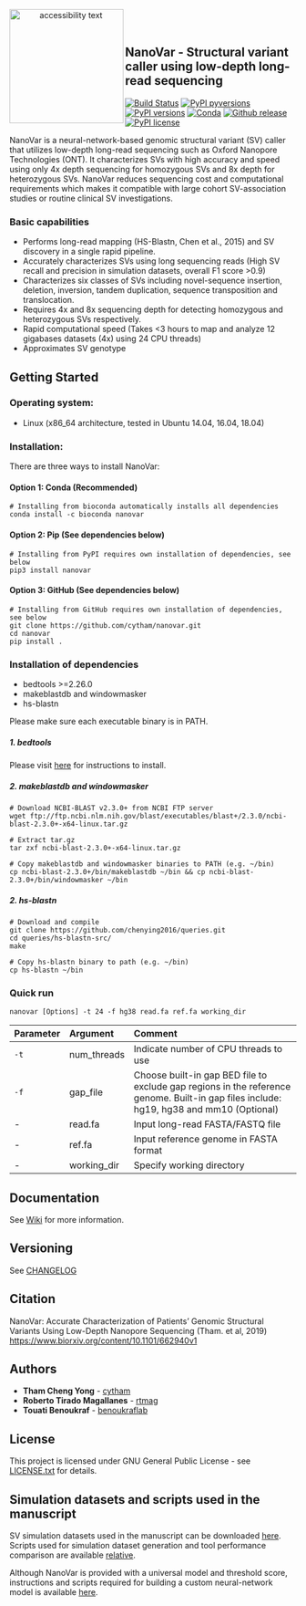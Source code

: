 <p align="center">
  <img src="http://benoukraf-lab.com/wp-content/uploads/2019/05/Nanovarlogo.png" width="200" alt="accessibility text" align='left'>
</p>  

<br/><br/>

## NanoVar - Structural variant caller using low-depth long-read sequencing
[![Build Status](https://travis-ci.org/cytham/nanovar.svg?branch=master)](https://travis-ci.com/cytham/nanovar)
[![PyPI pyversions](https://img.shields.io/pypi/pyversions/nanovar)](https://pypi.org/project/nanovar/)
[![PyPI versions](https://img.shields.io/pypi/v/nanovar)](https://pypi.org/project/nanovar/)
[![Conda](https://img.shields.io/conda/v/bioconda/nanovar)](https://anaconda.org/bioconda/nanovar)
[![Github release](https://img.shields.io/github/v/release/cytham/nanovar?include_prereleases)](https://github.com/cytham/nanovar/releases)
[![PyPI license](https://img.shields.io/pypi/l/nanovar)](https://github.com/cytham/nanovar/blob/master/LICENSE.txt)
  
NanoVar is a neural-network-based genomic structural variant (SV) caller that utilizes low-depth long-read sequencing such as
 Oxford Nanopore Technologies (ONT). It characterizes SVs with high accuracy and speed using only 4x depth
  sequencing for homozygous SVs and 8x depth for heterozygous SVs. NanoVar reduces sequencing cost and computational requirements
   which makes it compatible with large cohort SV-association studies or routine clinical SV investigations.  

### Basic capabilities
* Performs long-read mapping (HS-Blastn, Chen et al., 2015) and SV discovery in a single rapid pipeline.
* Accurately characterizes SVs using long sequencing reads (High SV recall and precision in simulation datasets, overall F1
 score >0.9)  
* Characterizes six classes of SVs including novel-sequence insertion, deletion, inversion, tandem duplication, sequence
 transposition and translocation.  
* Requires 4x and 8x sequencing depth for detecting homozygous and heterozygous SVs respectively.  
* Rapid computational speed (Takes <3 hours to map and analyze 12 gigabases datasets (4x) using 24 CPU threads)  
* Approximates SV genotype

## Getting Started

### Operating system: 
* Linux (x86_64 architecture, tested in Ubuntu 14.04, 16.04, 18.04)  

### Installation:
There are three ways to install NanoVar:
#### Option 1: Conda (Recommended)
```
# Installing from bioconda automatically installs all dependencies 
conda install -c bioconda nanovar
```
#### Option 2: Pip (See dependencies below)
```
# Installing from PyPI requires own installation of dependencies, see below
pip3 install nanovar
```
#### Option 3: GitHub (See dependencies below)
```
# Installing from GitHub requires own installation of dependencies, see below
git clone https://github.com/cytham/nanovar.git 
cd nanovar 
pip install .
```
### Installation of dependencies
* bedtools >=2.26.0
* makeblastdb and windowmasker
* hs-blastn

Please make sure each executable binary is in PATH.
##### 1. _bedtools_
Please visit [here](https://bedtools.readthedocs.io/en/latest/content/installation.html) for instructions to install.

##### 2. _makeblastdb_ and _windowmasker_
```
# Download NCBI-BLAST v2.3.0+ from NCBI FTP server
wget ftp://ftp.ncbi.nlm.nih.gov/blast/executables/blast+/2.3.0/ncbi-blast-2.3.0+-x64-linux.tar.gz

# Extract tar.gz
tar zxf ncbi-blast-2.3.0+-x64-linux.tar.gz

# Copy makeblastdb and windowmasker binaries to PATH (e.g. ~/bin)
cp ncbi-blast-2.3.0+/bin/makeblastdb ~/bin && cp ncbi-blast-2.3.0+/bin/windowmasker ~/bin
```
##### 2. _hs-blastn_
```
# Download and compile
git clone https://github.com/chenying2016/queries.git
cd queries/hs-blastn-src/
make

# Copy hs-blastn binary to path (e.g. ~/bin)
cp hs-blastn ~/bin
```
### Quick run

```
nanovar [Options] -t 24 -f hg38 read.fa ref.fa working_dir 
```

| Parameter | Argument | Comment |
| :--- | :--- | :--- |
| `-t` | num_threads | Indicate number of CPU threads to use |
| `-f` | gap_file | Choose built-in gap BED file to exclude gap regions in the reference genome. Built-in gap files include: hg19, hg38 and mm10 (Optional)|
| - | read.fa | Input long-read FASTA/FASTQ file |
| - | ref.fa | Input reference genome in FASTA format |
| - | working_dir | Specify working directory |


## Documentation
See [Wiki](https://github.com/cytham/nanovar/wiki) for more information.


## Versioning
See [CHANGELOG](https://github.com/cytham/nanovar/blob/master/CHANGELOG.txt)

## Citation
NanoVar: Accurate Characterization of Patients’ Genomic Structural Variants Using Low-Depth Nanopore Sequencing (Tham. et al, 2019)
https://www.biorxiv.org/content/10.1101/662940v1
## Authors

* **Tham Cheng Yong** - [cytham](https://github.com/cytham)
* **Roberto Tirado Magallanes** - [rtmag](https://github.com/rtmag)
* **Touati Benoukraf** - [benoukraflab](https://github.com/benoukraflab)

## License

This project is licensed under GNU General Public License - see [LICENSE.txt](https://github.com/cytham/nanovar/blob/master/LICENSE.txt) for details.

## Simulation datasets and scripts used in the manuscript
SV simulation datasets used in the manuscript can be downloaded [here](https://doi.org/10.5281/zenodo.3569479). Scripts used for simulation dataset generation and tool performance comparison are available [relative](./scripts).

Although NanoVar is provided with a universal model and threshold score, instructions and scripts required for building a custom neural-network model is available [here](https://github.com/benoukraflab/nanovar/blob/master/scripts/NNtrain_tutorial.md).

